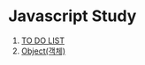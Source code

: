 # Javascript Study

1. [TO DO LIST](https://github.com/livemehere/vanillaJS-deep-study/tree/master/todolist)
2. [Object(객체)](https://github.com/livemehere/vanillaJS-deep-study/tree/master/Object)
